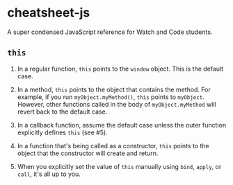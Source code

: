 # cheatsheet-js
A super condensed JavaScript reference for Watch and Code students.

## `this`

1. In a regular function, `this` points to the `window` object. This is the default case.

2. In a method, `this` points to the object that contains the method. For example, if you run `myObject.myMethod()`, `this` points to `myObject`. However, other functions called in the body of `myObject.myMethod` will revert back to the default case.

3. In a callback function, assume the default case unless the outer function explicitly defines `this` (see #5).

4. In a function that's being called as a constructor, `this` points to the object that the constructor will create and return.

5. When you explicitly set the value of `this` manually using `bind`, `apply`, or `call`, it's all up to you.
